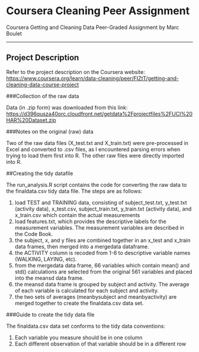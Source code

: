 # Coursera Cleaning Peer Assignment
Coursera Getting and Cleaning Data Peer-Graded Assignment by Marc Boulet

---

## Project Description
Refer to the project description on the Coursera website: https://www.coursera.org/learn/data-cleaning/peer/FIZtT/getting-and-cleaning-data-course-project

###Collection of the raw data

Data (in .zip form) was downloaded from this link: https://d396qusza40orc.cloudfront.net/getdata%2Fprojectfiles%2FUCI%20HAR%20Dataset.zip

###Notes on the original (raw) data

Two of the raw data files (X_test.txt and X_train.txt) were pre-processed in Excel and converted to .csv files, as I encountered parsing errors when trying to load them first into R. The other raw files were directly imported into R.

##Creating the tidy datafile

The run_analysis.R script contains the code for converting the raw data to the finaldata.csv tidy data file.
The steps are as follows:

1) load TEST and TRAINING data, consisting of subject_test.txt, y_test.txt (activity data), x_test.csv, subject_train.txt, y_train.txt (activity data), and x_train.csv which contain the actual measurements
2) load features.txt, which provides the descriptive labels for the measurement variables. The measurement variables are described in the Code Book.
3) the subject, x, and y files are combined together in an x_test and x_train data frames, then merged into a mergedata dataframe.
4) the ACTIVITY column is recoded from 1-6 to descriptive variable names (WALKING, LAYING, etc).
5) from the mergedata data frame, 66 variables which contain mean() and std() calculations are selected from the original 561 variables and placed into the meansd data frame.
6) the meansd data frame is grouped by subject and activity. The average of each variable is calculated for each subject and activity.
7) the two sets of averages (meanbysubject and meanbyactivity) are merged together to create the finaldata.csv data set.

###Guide to create the tidy data file

The finaldata.csv data set conforms to the tidy data conventions:
1) Each variable you measure should be in one column
2) Each different observation of that variable should be in a different row
